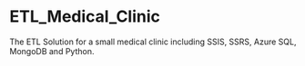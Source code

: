# ETL_Medical_Clinic
The ETL Solution for a small medical clinic including SSIS, SSRS, Azure SQL, MongoDB and Python.
